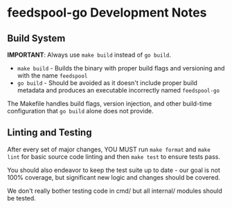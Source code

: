 # feedspool-go Development Notes

## Build System

**IMPORTANT**: Always use `make build` instead of `go build`. 

- `make build` - Builds the binary with proper build flags and versioning and with the name `feedspool`
- `go build` - Should be avoided as it doesn't include proper build metadata and produces an executable incorrectly named `feedspool-go`

The Makefile handles build flags, version injection, and other build-time configuration that `go build` alone does not provide.

## Linting and Testing

After every set of major changes, YOU MUST run `make format` and `make lint` for basic source code linting and then `make test` to ensure tests pass.

You should also endeavor to keep the test suite up to date - our goal is not 100% coverage, but significant new logic and changes should be covered.

We don't really bother testing code in cmd/ but all internal/ modules should be tested.
